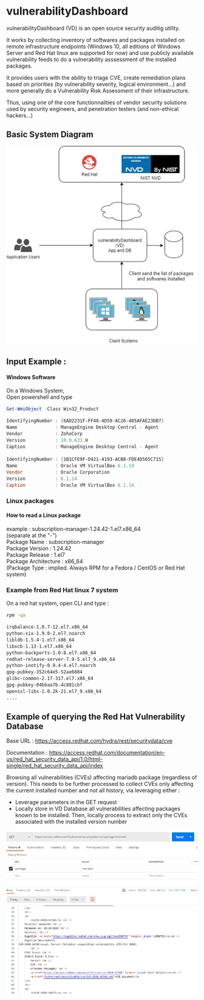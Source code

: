 # vulnerabilityDashboard


vulnerabilityDashboard (VD) is an open source security auditig utility. 

It works by collecting inventory of softwares and packages installed on remote infrastructure endpoints (Windows 10, all editions of Windows Server and
Red Hat linux are supported for now) and use publicly available vulnerability feeds to do a vulnerability asssessment of the installed packages.  

It provides users with the ability to triage CVE, create remediation plans based on priorities (by vulnerability severity, logical environment...) and more generally do a Vulnerability Risk Assessment of their infrastructure.

Thus, using one of the core functionnalities of vendor security solutions used by security engineers, and penetration testers (and non-ethical hackers...)


## Basic System Diagram
<img src ="img/vulnerabilityDashboard.jpg">

## Input Example :


#### Windows Software 
On a Windows System,  
Open powershell and type   
```powershell
Get-WmiObject -Class Win32_Product
```

```powershell
IdentifyingNumber : {6AD2231F-FF48-4D59-AC26-405AFAE23DB7}
Name              : ManageEngine Desktop Central - Agent
Vendor            : ZohoCorp
Version           : 10.0.633.W
Caption           : ManageEngine Desktop Central - Agent

IdentifyingNumber : {1B1CFE9F-D421-4193-ACB8-FDE4D565C715}
Name              : Oracle VM VirtualBox 6.1.14
Vendor            : Oracle Corporation
Version           : 6.1.14
Caption           : Oracle VM VirtualBox 6.1.14
```
### Linux packages 

#### How to read a Linux package
example : subscription-manager-1.24.42-1.el7.x86_64  
(separate at the "-")  
Package Name : subscription-manager  
Package Version : 1.24.42  
Package Release : 1.el7  
Package Architecture : x86_64  
(Package Type : implied. Always RPM for a Fedora / CentOS or Red Hat system)  

### Example from Red Hat linux 7 system
On a red hat system, open CLI and type :
```bash
rpm -qa 
```
```bash
irqbalance-1.0.7-12.el7.x86_64
python-six-1.9.0-2.el7.noarch
libldb-1.5.4-1.el7.x86_64
libxcb-1.13-1.el7.x86_64
python-backports-1.0-8.el7.x86_64
redhat-release-server-7.9-5.el7_9.x86_64
python-inotify-0.9.4-4.el7.noarch
gpg-pubkey-352c64e5-52ae6884
glibc-common-2.17-317.el7.x86_64
gpg-pubkey-04bbaa7b-4c881cbf
openssl-libs-1.0.2k-21.el7_9.x86_64
....
```

## Example of querying the Red Hat Vulnerability Database
Base URL : https://access.redhat.com/hydra/rest/securitydata/cve

Documentation : https://access.redhat.com/documentation/en-us/red_hat_security_data_api/1.0/html-single/red_hat_security_data_api/index

Browsing all vulnerabilities (CVEs) affecting mariadb package (regardless of version).
This needs to be further processed to collect CVEs only affecting the current installed number and not all history, via leveraging either :
- Leverage parameters in the GET request
- Locally store in VD Database all vulnerabilities affecting packages known to be installed. Then, locally process to extract only the CVEs associated with the installed version number


<img src ="img/example-get-redh-hat-vulnerabilities-by-pkg.jpg">

